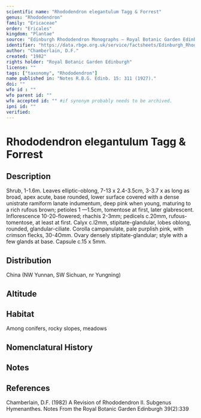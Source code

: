 ```yaml
---
scientific name: "Rhododendron elegantulum Tagg & Forrest"
genus: "Rhododendron"
family: "Ericaceae"
order: "Ericales"
kingdom: "Plantae"
source: "Edinburgh Rhododendron Monographs – Royal Botanic Garden Edinburgh"
identifier: "https://data.rbge.org.uk/service/factsheets/Edinburgh_Rhododendron_Monographs.xhtml"
author: "Chamberlain, D.F."
created: "1982"
rights holder: "Royal Botanic Garden Edinburgh"
license: ""
tags: ["taxonomy", "Rhododendron"]
name published in: "Notes R.B.G. Edinb. 15: 311 (1927)."
doi: ""
wfo id : ""
wfo parent id: ""
wfo accepted id: "" #if synonym probably needs to be archived.                      
ipni id: ""
verified:
---
```


                       

# Rhododendron elegantulum Tagg & Forrest

## Description
Shrub, 1-1.6m. Leaves elliptic-oblong, 7-13 x 2.4-3.5cm, 3-3.7 x as long as broad, apex acute, base rounded, lower surface covered with a dense unistrate ramiform lanate indumentum, deep pink when young, maturing to a rich rufous brown; petioles 1 —1.5cm, tomentose at first, later glabrescent. Inflorescence 10-20-flowered; rhachis 2-3mm; pedicels c.20mm, rufous-tomentose, at least at first. Calyx c.l2mm, stipitate-glandular, lobes oblong, rounded, glandular-ciliate. Corolla campanulate, pale purplish pink, with crimson flecks, 30-4Omm. Ovary densely stipitate-glandular; style with a few glands at base. Capsule c.15 x 5mm.

## Distribution
China (NW Yunnan, SW Sichuan, nr Yungning)

## Altitude


## Habitat
Among conifers, rocky slopes, meadows

## Nomenclatural History

                       
## Notes


## References

Chamberlain, D.F. (1982) A Revision of Rhododendron II. Subgenus Hymenanthes. Notes From the Royal Botanic Garden Edinburgh 39(2):339
